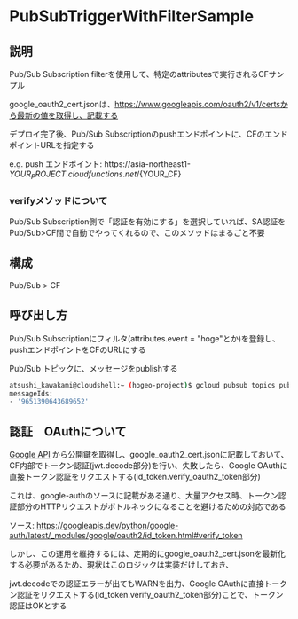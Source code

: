 # PubSubTriggerWithFilterSample

## 説明
Pub/Sub Subscription filterを使用して、特定のattributesで実行されるCFサンプル

google_oauth2_cert.jsonは、https://www.googleapis.com/oauth2/v1/certsから最新の値を取得し、記載する

デプロイ完了後、Pub/Sub Subscriptionのpushエンドポイントに、CFのエンドポイントURLを指定する

e.g. push エンドポイント: https://asia-northeast1-${YOUR_PROJECT}.cloudfunctions.net/${YOUR_CF}

### verifyメソッドについて

Pub/Sub Subscription側で「認証を有効にする」を選択していれば、SA認証をPub/Sub>CF間で自動でやってくれるので、このメソッドはまるごと不要


## 構成
Pub/Sub > CF

## 呼び出し方

Pub/Sub Subscriptionにフィルタ(attributes.event = "hoge"とか)を登録し、pushエンドポイントをCFのURLにする

Pub/Sub トピックに、メッセージをpublishする

```sh
atsushi_kawakami@cloudshell:~ (hogeo-project)$ gcloud pubsub topics publish $TOPIC_NAME --attribute event="hoge"
messageIds:
- '9651390643689652'
```

## 認証　OAuthについて

[Google API](https://www.googleapis.com/oauth2/v1/certs) から公開鍵を取得し、google_oauth2_cert.jsonに記載しておいて、CF内部でトークン認証(jwt.decode部分)を行い、失敗したら、Google OAuthに直接トークン認証をリクエストする(id_token.verify_oauth2_token部分)

これは、google-authのソースに記載がある通り、大量アクセス時、トークン認証部分のHTTPリクエストがボトルネックになることを避けるための対応である

ソース: https://googleapis.dev/python/google-auth/latest/_modules/google/oauth2/id_token.html#verify_token

しかし、この運用を維持するには、定期的にgoogle_oauth2_cert.jsonを最新化する必要があるため、現状はこのロジックは実装だけしておき、

jwt.decodeでの認証エラーが出てもWARNを出力、Google OAuthに直接トークン認証をリクエストする(id_token.verify_oauth2_token部分)ことで、トークン認証はOKとする
